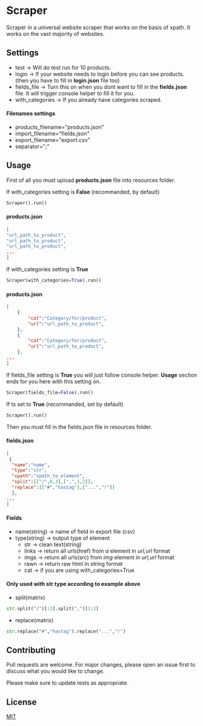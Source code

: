# Scraper

Scraper in a universal website scraper that works on the basis of xpath.
It works on the vast majority of websites.
## Settings
* test -> Will do test run for 10 products.
* login -> If your website needs to login before you can see products. (then you have to fill in **login.json** file too)
* fields_file -> Turn this on when you dont want to fill in the **fields.json** file. It will trigger console helper to fill it for you.
* with_categories -> If you already have categories scraped.
#### Filenames settings
* products_filename="products.json"
* import_filename="fields.json"
* export_filename="export.csv"
* separator=";"
## Usage

First of all you must upload **products.json** file into resources folder.

If with_categories setting is **False** (recommanded, by default)
```python
Scraper().run()
```
#### products.json

```json
[
"url_path_to_product",
"url_path_to_product",
"url_path_to_product",
...
]
```
If with_categories setting is **True**
```python
Scraper(with_categories=True).run()
```
#### products.json

```json
[
    {
        "cat":"Category/for/product",
        "url":"url_path_to_product",
    },
    {
        "cat":"Category/for/product",
        "url":"url_path_to_product",
    },
...
]
```

If fields_file setting is **True** you will just follow console helper. 
**Usage** section ends for you here with this setting on.
```python
Scraper(fields_file=False).run()
```
If ts set to **True** (recommanded, set by default)
```python
Scraper().run()
```
Then you must fill in the fields.json file in resources folder.
#### fields.json
```json
[
 {
  "name":"name",
  "type":"str",
  "xpath":"xpath_to_element",
  "split":[["/",0,3],[",",1,2]],
  "replace":[["#","hastag"],["...","!"]]
  },
...
]
```
#### Fields
* name(string) -> name of field in export file (csv)
* type(string) -> output type of element
    * str -> clean text(string)
    * links -> return all urls(href) from *a* element in *url,url* format
    * imgs -> return all urls(src) from *img* element in *url,url* format
    * rawn -> return raw html in string format
    * cat -> if you are using with_categories=True

#### Only used with str type according to example above 

* split(matrix)
```python
str.split("/")[:3].split(",")[1:2]
```
* replace(matrix)
```python
str.replace("#","hastag").replace("...","!")
```


## Contributing
Pull requests are welcome. For major changes, please open an issue first to discuss what you would like to change.

Please make sure to update tests as appropriate.

## License
[MIT](https://choosealicense.com/licenses/mit/)